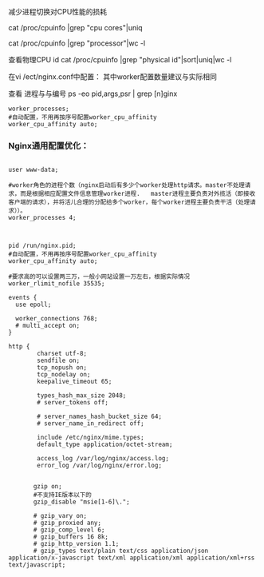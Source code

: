 减少进程切换对CPU性能的损耗


cat /proc/cpuinfo |grep "cpu cores"|uniq


cat /proc/cpuinfo |grep "processor"|wc -l   

查看物理CPU id
cat /proc/cpuinfo |grep "physical id"|sort|uniq|wc -l   

在vi /ect/nginx.conf中配置：
其中worker配置数量建议与实际相同

查看 进程与与编号
ps -eo pid,args,psr | grep [n]ginx


```
worker_processes;
#自动配置，不用再按序号配置worker_cpu_affinity
worker_cpu_affinity auto;
```


### Nginx通用配置优化：
```

user www-data;

#worker角色的进程个数（nginx启动后有多少个worker处理http请求。master不处理请求，而是根据相应配置文件信息管理worker进程.   master进程主要负责对外揽活（即接收客户端的请求），并将活儿合理的分配给多个worker，每个worker进程主要负责干活（处理请求））。
worker_processes 4;



pid /run/nginx.pid;
#自动配置，不用再按序号配置worker_cpu_affinity
worker_cpu_affinity auto;

#要求高的可以设置两三万，一般小网站设置一万左右，根据实际情况
worker_rlimit_nofile 35535;

events {
  use epoll;

  worker_connections 768;
  # multi_accept on;
}

http {
        charset utf-8;    
        sendfile on;
        tcp_nopush on;
        tcp_nodelay on;
        keepalive_timeout 65;

        types_hash_max_size 2048;
        # server_tokens off;

        # server_names_hash_bucket_size 64;
        # server_name_in_redirect off;

        include /etc/nginx/mime.types;
        default_type application/octet-stream;

        access_log /var/log/nginx/access.log;
        error_log /var/log/nginx/error.log;


       gzip on;
       #不支持IE版本以下的
       gzip_disable "msie[1-6]\.";

       # gzip_vary on;
       # gzip_proxied any;
       # gzip_comp_level 6;
       # gzip_buffers 16 8k;
       # gzip_http_version 1.1;
       # gzip_types text/plain text/css application/json application/x-javascript text/xml application/xml application/xml+rss text/javascript;

```
